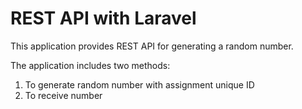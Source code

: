 # REST API with Laravel

This application provides REST API for generating a random number.

The application includes two methods:
1. To generate random number with assignment unique ID
2. To receive number


